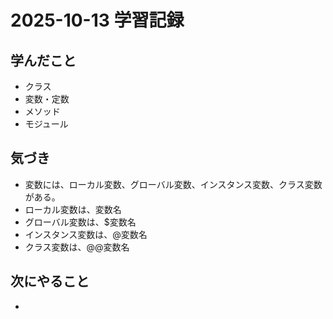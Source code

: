 # 2025-10-13 学習記録

## 学んだこと
- クラス
- 変数・定数
- メソッド
- モジュール

## 気づき
- 変数には、ローカル変数、グローバル変数、インスタンス変数、クラス変数がある。
- ローカル変数は、変数名
- グローバル変数は、$変数名
- インスタンス変数は、@変数名
- クラス変数は、@@変数名

## 次にやること
- 